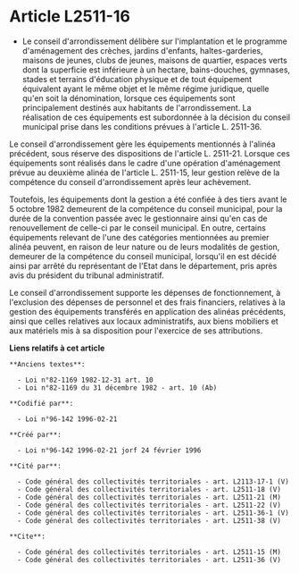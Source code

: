 # Article L2511-16

- Le conseil d'arrondissement délibère sur l'implantation et le programme d'aménagement des crèches, jardins d'enfants,
haltes-garderies, maisons de jeunes, clubs de jeunes, maisons de quartier, espaces verts dont la superficie est inférieure à
un hectare, bains-douches, gymnases, stades et terrains d'éducation physique et de tout équipement équivalent ayant le même
objet et le même régime juridique, quelle qu'en soit la dénomination, lorsque ces équipements sont principalement destinés
aux habitants de l'arrondissement. La réalisation de ces équipements est subordonnée à la décision du conseil municipal prise
dans les conditions prévues à l'article L. 2511-36.

Le conseil d'arrondissement gère les équipements mentionnés à l'alinéa précédent, sous réserve des dispositions de l'article
L. 2511-21. Lorsque ces équipements sont réalisés dans le cadre d'une opération d'aménagement prévue au deuxième alinéa de
l'article L. 2511-15, leur gestion relève de la compétence du conseil d'arrondissement après leur achèvement.

Toutefois, les équipements dont la gestion a été confiée à des tiers avant le 5 octobre 1982 demeurent de la compétence du
conseil municipal, pour la durée de la convention passée avec le gestionnaire ainsi qu'en cas de renouvellement de celle-ci
par le conseil municipal. En outre, certains équipements relevant de l'une des catégories mentionnées au premier alinéa
peuvent, en raison de leur nature ou de leurs modalités de gestion, demeurer de la compétence du conseil municipal, lorsqu'il
en est décidé ainsi par arrêté du représentant de l'Etat dans le département, pris après avis du président du tribunal
administratif.

Le conseil d'arrondissement supporte les dépenses de fonctionnement, à l'exclusion des dépenses de personnel et des frais
financiers, relatives à la gestion des équipements transférés en application des alinéas précédents, ainsi que celles
relatives aux locaux administratifs, aux biens mobiliers et aux matériels mis à sa disposition pour l'exercice de ses
attributions.

**Liens relatifs à cet article**

	**Anciens textes**:

	  - Loi n°82-1169 1982-12-31 art. 10
	  - Loi n°82-1169 du 31 décembre 1982 - art. 10 (Ab)

	**Codifié par**:

	  - Loi n°96-142 1996-02-21

	**Créé par**:

	  - Loi n°96-142 1996-02-21 jorf 24 février 1996

	**Cité par**:

	  - Code général des collectivités territoriales - art. L2113-17-1 (V)
	  - Code général des collectivités territoriales - art. L2511-18 (V)
	  - Code général des collectivités territoriales - art. L2511-21 (M)
	  - Code général des collectivités territoriales - art. L2511-22 (V)
	  - Code général des collectivités territoriales - art. L2511-36-1 (V)
	  - Code général des collectivités territoriales - art. L2511-38 (V)

	**Cite**:

	  - Code général des collectivités territoriales - art. L2511-15 (M)
	  - Code général des collectivités territoriales - art. L2511-36 (V)
